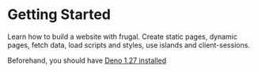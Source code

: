 # Getting Started

Learn how to build a website with frugal. Create static pages, dynamic pages, fetch data, load scripts and styles, use islands and client-sessions.

Beforehand, you should have [Deno 1.27 installed](https://deno.land/manual@v1.27.0/getting_started/installation)
